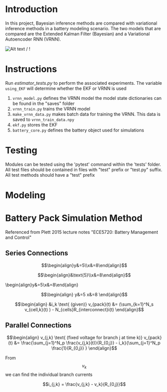 # Introduction
In this project, Bayesian inference methods are compared with variational inference methods in a battery modeling scenario. The two models that are compared are the Extended Kalman Filter (Bayesian) and a Variational Autoencoder RNN (VRNN).

![ Alt text](vrnn_learning_soc_voltage_prediction_gif.gif) / ! [](vrnn_learning_soc_voltage_prediction_gif.gif)


# Instructions
Run *estimator_tests.py* to perform the associated experiments.
The variable `using_EKF` will determine whether the EKF or VRNN is used


1. `vrnn_model.py` defines the VRNN model the model state dictionaries can be found in the "saves" folder
2. `vrnn_train.py` trains the VRNN model
3. `make_vrnn_data.py` makes batch data for training the VRNN. This data is saved to `vrnn_train_data.npy`
4. `ekf.py` stores the EKF
5. `battery_core.py` defines the battery object used for simulations


# Testing
Modules can be tested using the 'pytest' command within the 'tests' folder. All test files should be contained in files with "test" prefix or "test.py" suffix.
All test methods should have a "test" prefix


# Modeling



# Battery Pack Simulation Method 

Referenced from Plett 2015 lecture notes "ECE5720: Battery Management and Control"


## Series Connections

```math
\begin{align}y&=5\\x&=8\end{align}
```

```math
\begin{align}&\text{5}\\x&=8\end{align}
```

\begin{align}y&=5\\x&=8\end{align}

```math
\begin{align}
y&=5
x&=8
\end{align}
```


```math
\begin{align}
&i_k \text{ (given)}
v_{pack}(t) &= (\sum_{k=1}^N_s v_{cell,k}(t) ) - N_{cells}R_{interconnect}i(t)
\end{align}
```

## Parallel Connections
```math
\begin{align}
v_{j,k} \text{ (fixed voltage for branch j at time k)}
v_{pack}(t) &= \frac{\sum_{j=1}^N_p \frac{v_{j,k}(t)}{R_{0,j}} - i_k}{\sum_{j=1}^N_p \frac{1}{R_{0,j}} }
\end{align}
```
From $$v_k$$ we can find the individual branch currents
```math
i_{j,k} = \frac{v_{j,k} - v_k}{R_{0,j}}
```
